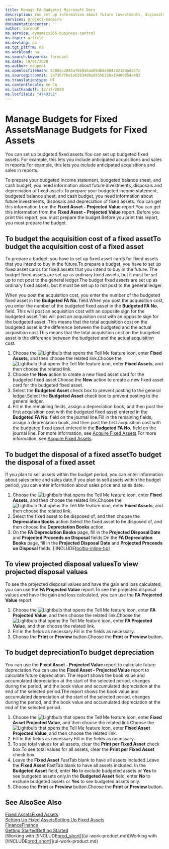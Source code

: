 ```yaml
---
title: Manage FA Budgets| Microsoft Docs
description: You set up information about future investments, disposals, and depreciation of fixed assets to help prepare budgets and forecasts.
services: project-madeira
documentationcenter: ''
author: SorenGP
ms.service: dynamics365-business-central
ms.topic: article
ms.devlang: na
ms.tgt_pltfrm: na
ms.workload: na
ms.search.keywords: forecast
ms.date: 10/01/2020
ms.author: edupont
ms.openlocfilehash: 5388ec2846a7560a6aa09db8e584702180ad247c
ms.sourcegitcommit: 2e7307fbe1eb3b34d0ad9356226a19409054a402
ms.translationtype: HT
ms.contentlocale: en-CA
ms.lasthandoff: 12/17/2020
ms.locfileid: "4749352"
---
```

# <a name="manage-budgets-for-fixed-assets"></a><span data-ttu-id="46e16-103">Manage Budgets for Fixed Assets</span><span class="sxs-lookup"><span data-stu-id="46e16-103">Manage Budgets for Fixed Assets</span></span>
<span data-ttu-id="46e16-104">You can set up budgeted fixed assets.</span><span class="sxs-lookup"><span data-stu-id="46e16-104">You can set up budgeted fixed assets.</span></span> <span data-ttu-id="46e16-105">For example, this lets you include anticipated acquisitions and sales in reports.</span><span class="sxs-lookup"><span data-stu-id="46e16-105">For example, this lets you include anticipated acquisitions and sales in reports.</span></span>  

<span data-ttu-id="46e16-106">To prepare your budgeted income statement, budgeted balance sheet, and cash budget, you need information about future investments, disposals and depreciation of fixed assets.</span><span class="sxs-lookup"><span data-stu-id="46e16-106">To prepare your budgeted income statement, budgeted balance sheet, and cash budget, you need information about future investments, disposals and depreciation of fixed assets.</span></span> <span data-ttu-id="46e16-107">You can get this information from the **Fixed Asset - Projected Value** report.</span><span class="sxs-lookup"><span data-stu-id="46e16-107">You can get this information from the **Fixed Asset - Projected Value** report.</span></span> <span data-ttu-id="46e16-108">Before you print this report, you must prepare the budget.</span><span class="sxs-lookup"><span data-stu-id="46e16-108">Before you print this report, you must prepare the budget.</span></span>  

## <a name="to-budget-the-acquisition-cost-of-a-fixed-asset"></a><span data-ttu-id="46e16-109">To budget the acquisition cost of a fixed asset</span><span class="sxs-lookup"><span data-stu-id="46e16-109">To budget the acquisition cost of a fixed asset</span></span>
<span data-ttu-id="46e16-110">To prepare a budget, you have to set up fixed asset cards for fixed assets that you intend to buy in the future.</span><span class="sxs-lookup"><span data-stu-id="46e16-110">To prepare a budget, you have to set up fixed asset cards for fixed assets that you intend to buy in the future.</span></span> <span data-ttu-id="46e16-111">The budget fixed assets are set up as ordinary fixed assets, but it must be set up to not post to the general ledger.</span><span class="sxs-lookup"><span data-stu-id="46e16-111">The budget fixed assets are set up as ordinary fixed assets, but it must be set up to not post to the general ledger.</span></span>

<span data-ttu-id="46e16-112">When you post the acquisition cost, you enter the number of the budgeted fixed asset in the **Budgeted FA No.** field.</span><span class="sxs-lookup"><span data-stu-id="46e16-112">When you post the acquisition cost, you enter the number of the budgeted fixed asset in the **Budgeted FA No.** field.</span></span> <span data-ttu-id="46e16-113">This will post an acquisition cost with an opposite sign for the budgeted asset.</span><span class="sxs-lookup"><span data-stu-id="46e16-113">This will post an acquisition cost with an opposite sign for the budgeted asset.</span></span> <span data-ttu-id="46e16-114">This means that the total acquisition cost on the budgeted asset is the difference between the budgeted and the actual acquisition cost.</span><span class="sxs-lookup"><span data-stu-id="46e16-114">This means that the total acquisition cost on the budgeted asset is the difference between the budgeted and the actual acquisition cost.</span></span>

1. <span data-ttu-id="46e16-115">Choose the ![Lightbulb that opens the Tell Me feature](media/ui-search/search_small.png "Tell me what you want to do") icon, enter **Fixed Assets**, and then choose the related link.</span><span class="sxs-lookup"><span data-stu-id="46e16-115">Choose the ![Lightbulb that opens the Tell Me feature](media/ui-search/search_small.png "Tell me what you want to do") icon, enter **Fixed Assets**, and then choose the related link.</span></span>
2. <span data-ttu-id="46e16-116">Choose the **New** action to create a new fixed asset card for the budgeted fixed asset.</span><span class="sxs-lookup"><span data-stu-id="46e16-116">Choose the **New** action to create a new fixed asset card for the budgeted fixed asset.</span></span>
3. <span data-ttu-id="46e16-117">Select the **Budgeted Asset** check box to prevent posting to the general ledger.</span><span class="sxs-lookup"><span data-stu-id="46e16-117">Select the **Budgeted Asset** check box to prevent posting to the general ledger.</span></span>
4. <span data-ttu-id="46e16-118">Fill in the remaining fields, assign a depreciation book, and then post the first acquisition cost with the budgeted fixed asset entered in the **Budgeted FA No.** field on the journal line.</span><span class="sxs-lookup"><span data-stu-id="46e16-118">Fill in the remaining fields, assign a depreciation book, and then post the first acquisition cost with the budgeted fixed asset entered in the **Budgeted FA No.** field on the journal line.</span></span> <span data-ttu-id="46e16-119">For more information, see [Acquire Fixed Assets](fa-how-acquire.md).</span><span class="sxs-lookup"><span data-stu-id="46e16-119">For more information, see [Acquire Fixed Assets](fa-how-acquire.md).</span></span>

## <a name="to-budget-the-disposal-of-a-fixed-asset"></a><span data-ttu-id="46e16-120">To budget the disposal of a fixed asset</span><span class="sxs-lookup"><span data-stu-id="46e16-120">To budget the disposal of a fixed asset</span></span>
<span data-ttu-id="46e16-121">If you plan to sell assets within the budget period, you can enter information about sales price and sales date.</span><span class="sxs-lookup"><span data-stu-id="46e16-121">If you plan to sell assets within the budget period, you can enter information about sales price and sales date.</span></span>

1. <span data-ttu-id="46e16-122">Choose the ![Lightbulb that opens the Tell Me feature](media/ui-search/search_small.png "Tell me what you want to do") icon, enter **Fixed Assets**, and then choose the related link.</span><span class="sxs-lookup"><span data-stu-id="46e16-122">Choose the ![Lightbulb that opens the Tell Me feature](media/ui-search/search_small.png "Tell me what you want to do") icon, enter **Fixed Assets**, and then choose the related link.</span></span>
2. <span data-ttu-id="46e16-123">Select the fixed asset to be disposed of, and then choose the **Depreciation Books** action.</span><span class="sxs-lookup"><span data-stu-id="46e16-123">Select the fixed asset to be disposed of, and then choose the **Depreciation Books** action.</span></span>
3. <span data-ttu-id="46e16-124">On the **FA Depreciation Books** page, fill in the **Projected Disposal Date** and **Projected Proceeds on Disposal** fields.</span><span class="sxs-lookup"><span data-stu-id="46e16-124">On the **FA Depreciation Books** page, fill in the **Projected Disposal Date** and **Projected Proceeds on Disposal** fields.</span></span> [!INCLUDE[tooltip-inline-tip](includes/tooltip-inline-tip_md.md)]

## <a name="to-view-projected-disposal-values"></a><span data-ttu-id="46e16-125">To view projected disposal values</span><span class="sxs-lookup"><span data-stu-id="46e16-125">To view projected disposal values</span></span>
<span data-ttu-id="46e16-126">To see the projected disposal values and have the gain and loss calculated, you can use the **FA Projected Value** report.</span><span class="sxs-lookup"><span data-stu-id="46e16-126">To see the projected disposal values and have the gain and loss calculated, you can use the **FA Projected Value** report.</span></span>

1. <span data-ttu-id="46e16-127">Choose the ![Lightbulb that opens the Tell Me feature](media/ui-search/search_small.png "Tell me what you want to do") icon, enter **FA Projected Value**, and then choose the related link.</span><span class="sxs-lookup"><span data-stu-id="46e16-127">Choose the ![Lightbulb that opens the Tell Me feature](media/ui-search/search_small.png "Tell me what you want to do") icon, enter **FA Projected Value**, and then choose the related link.</span></span>
2. <span data-ttu-id="46e16-128">Fill in the fields as necessary.</span><span class="sxs-lookup"><span data-stu-id="46e16-128">Fill in the fields as necessary.</span></span>
3. <span data-ttu-id="46e16-129">Choose the **Print** or **Preview** button.</span><span class="sxs-lookup"><span data-stu-id="46e16-129">Choose the **Print** or **Preview** button.</span></span>

## <a name="to-budget-depreciation"></a><span data-ttu-id="46e16-130">To budget depreciation</span><span class="sxs-lookup"><span data-stu-id="46e16-130">To budget depreciation</span></span>
<span data-ttu-id="46e16-131">You can use the **Fixed Asset - Projected Value** report to calculate future depreciation.</span><span class="sxs-lookup"><span data-stu-id="46e16-131">You can use the **Fixed Asset - Projected Value** report to calculate future depreciation.</span></span> <span data-ttu-id="46e16-132">The report shows the book value and accumulated depreciation at the start of the selected period, changes during the period, and the book value and accumulated depreciation at the end of the selected period.</span><span class="sxs-lookup"><span data-stu-id="46e16-132">The report shows the book value and accumulated depreciation at the start of the selected period, changes during the period, and the book value and accumulated depreciation at the end of the selected period.</span></span>

1. <span data-ttu-id="46e16-133">Choose the ![Lightbulb that opens the Tell Me feature](media/ui-search/search_small.png "Tell me what you want to do") icon, enter **Fixed Asset Projected Value**, and then choose the related link.</span><span class="sxs-lookup"><span data-stu-id="46e16-133">Choose the ![Lightbulb that opens the Tell Me feature](media/ui-search/search_small.png "Tell me what you want to do") icon, enter **Fixed Asset Projected Value**, and then choose the related link.</span></span>
2. <span data-ttu-id="46e16-134">Fill in the fields as necessary.</span><span class="sxs-lookup"><span data-stu-id="46e16-134">Fill in the fields as necessary.</span></span>
3. <span data-ttu-id="46e16-135">To see total values for all assets, clear the **Print per Fixed Asset** check box.</span><span class="sxs-lookup"><span data-stu-id="46e16-135">To see total values for all assets, clear the **Print per Fixed Asset** check box.</span></span>
4. <span data-ttu-id="46e16-136">Leave the **Fixed Asset** FastTab blank to have all assets included.</span><span class="sxs-lookup"><span data-stu-id="46e16-136">Leave the **Fixed Asset** FastTab blank to have all assets included.</span></span> <span data-ttu-id="46e16-137">In the **Budgeted Asset** field, enter **No** to exclude budgeted assets or **Yes** to see budgeted assets only.</span><span class="sxs-lookup"><span data-stu-id="46e16-137">In the **Budgeted Asset** field, enter **No** to exclude budgeted assets or **Yes** to see budgeted assets only.</span></span>
5. <span data-ttu-id="46e16-138">Choose the **Print** or **Preview** button.</span><span class="sxs-lookup"><span data-stu-id="46e16-138">Choose the **Print** or **Preview** button.</span></span>

## <a name="see-also"></a><span data-ttu-id="46e16-139">See Also</span><span class="sxs-lookup"><span data-stu-id="46e16-139">See Also</span></span>
[<span data-ttu-id="46e16-140">Fixed Assets</span><span class="sxs-lookup"><span data-stu-id="46e16-140">Fixed Assets</span></span>](fa-manage.md)  
[<span data-ttu-id="46e16-141">Setting Up Fixed Assets</span><span class="sxs-lookup"><span data-stu-id="46e16-141">Setting Up Fixed Assets</span></span>](fa-setup.md)  
[<span data-ttu-id="46e16-142">Finance</span><span class="sxs-lookup"><span data-stu-id="46e16-142">Finance</span></span>](finance.md)  
[<span data-ttu-id="46e16-143">Getting Started</span><span class="sxs-lookup"><span data-stu-id="46e16-143">Getting Started</span></span>](product-get-started.md)  
<span data-ttu-id="46e16-144">[Working with [!INCLUDE[prod_short](includes/prod_short.md)]](ui-work-product.md)</span><span class="sxs-lookup"><span data-stu-id="46e16-144">[Working with [!INCLUDE[prod_short](includes/prod_short.md)]](ui-work-product.md)</span></span>
